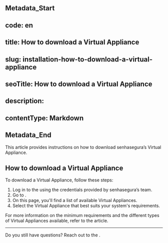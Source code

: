 ## Metadata_Start 
## code: en
## title: How to download a Virtual Appliance 
## slug: installation-how-to-download-a-virtual-appliance 
## seoTitle: How to download a Virtual Appliance 
## description:  
## contentType: Markdown 
## Metadata_End

This article provides instructions on how to download senhasegura’s Virtual Appliance. 


## How to download a Virtual Appliance 

To download a Virtual Appliance, follow these steps:

1. Log in to the  using the credentials provided by senhasegura’s team.
2. Go to .
3. On this page, you'll find a list of available Virtual Appliances.
4. Select the Virtual Appliance that best suits your system's requirements.

For more information on the minimum requirements and the different types of Virtual Appliances available, refer to the  article.




* * *
Do you still have questions? Reach out to the .
